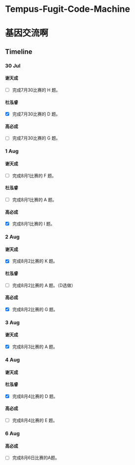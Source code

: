 #  Tempus-Fugit-Code-Machine
# 基因交流啊
## Timeline

### 30 Jul

#### 谢天成
- [ ] 完成7月30比赛的 H 题。

#### 杜泓睿
- [x] 完成7月30比赛的 D 题。

#### 高必成
- [ ] 完成7月30比赛的 G 题。

### 1 Aug

#### 谢天成
- [ ] 完成8月1比赛的 F 题。

#### 杜泓睿
- [ ] 完成8月1比赛的 A 题。

#### 高必成
- [x] 完成8月1比赛的 I 题。

### 2 Aug

#### 谢天成
- [x] 完成8月2比赛的 K 题。

#### 杜泓睿
- [ ] 完成8月2比赛的 A 题。（D选做）

#### 高必成
- [x] 完成8月2比赛的 G 题。

### 3 Aug

#### 谢天成
- [x] 完成8月3比赛的 A 题。

### 4 Aug

#### 谢天成

#### 杜泓睿
- [x] 完成8月4比赛的 D 题。

#### 高必成
- [ ] 完成8月4比赛的 E 题。

### 6 Aug

#### 高必成
- [ ] 完成8月6日比赛的A题。
